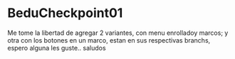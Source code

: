 # BeduCheckpoint01
Me tome la libertad de agregar 2 variantes, con menu enrolladoy marcos; y otra con los botones en un marco, estan en sus respectivas branchs, espero alguna les guste.. saludos
